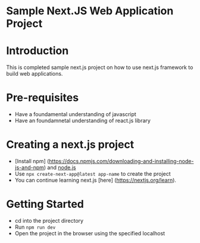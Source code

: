 # Sample Next.JS Web Application Project

# Introduction
This is completed sample next.js project on how to use next.js framework to build web applications.

# Pre-requisites
- Have a foundamental understanding of javascript
- Have an foundamnetal understanding of react.js library

# Creating a next.js project
- [Install npm] (https://docs.npmjs.com/downloading-and-installing-node-js-and-npm) and [node.js](https://nodejs.org/en/download/)
- Use ```npx create-next-app@latest app-name``` to create the project
- You can continue learning next.js [here] (https://nextjs.org/learn).

# Getting Started
- cd into the project directory
- Run ```npm run dev``` 
- Open the project in the browser using the specified localhost
